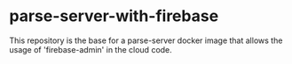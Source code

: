 # parse-server-with-firebase
This repository is the base for a parse-server docker image that allows the usage of 'firebase-admin' in the cloud code.
